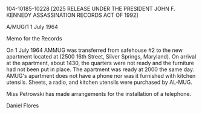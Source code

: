 104-10185-10228 [2025 RELEASE UNDER THE PRESIDENT JOHN F. KENNEDY ASSASSINATION RECORDS ACT OF 1992]

A/MUG/1 1 July 1964

Memo for the Records

On 1 July 1964 AMMUG was transferred from safehouse #2 to the new apartment located at (2500 16th Street, Silver Springs, Maryland). On arrival at the apartment, about 1430, the quarters were not ready and the furniture had not been put in place. The apartment was ready at 2000 the same day. AMUG's apartment does not have a phone nor was it furnished with kitchen utensils. Sheets, a radio, and kitchen utensils were purchased by AL-MUG.

Miss Petrowski has made arrangements for the installation of a telephone.

Daniel Flores

